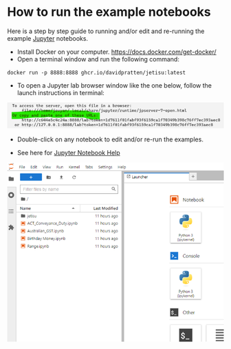 # How to run the example notebooks
Here is a step by step guide to running and/or edit and re-running the example [Jupyter](https://jupyter.org/) notebooks.

- Install Docker on your computer. https://docs.docker.com/get-docker/
- Open a terminal window and run the following command:
```shell
docker run -p 8888:8888 ghcr.io/davidpratten/jetisu:latest
```
- To open a Jupyter lab browser window like the one below, follow the launch instructions in terminal: 

<img src="launch_jupyter.png" width="717"/>

- Double-click on any notebook to edit and/or re-run the examples.

- See here for [Jupyter Notebook Help](https://jupyter-notebook.readthedocs.io/en/stable/notebook.html)

![img.png](jetisu_jupyter_lab.png)